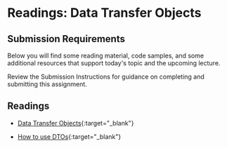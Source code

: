 # Readings: Data Transfer Objects

## Submission Requirements

Below you will find some reading material, code samples, and some additional resources that support today's topic and the upcoming lecture.

Review the Submission Instructions for guidance on completing and submitting this assignment.

## Readings

- [Data Transfer Objects](https://docs.microsoft.com/en-us/aspnet/web-api/overview/data/using-web-api-with-entity-framework/part-5){:target="_blank"}

<!-- Mix it up! Create the questions with pointed answers, fill in the blank, or opinion/open ended -->

- [How to use DTOs](https://www.infoworld.com/article/3562271/how-to-use-data-transfer-objects-in-aspnet-core-31.html){:target="_blank"}

<!-- Mix it up! Create the questions with pointed answers, fill in the blank, or opinion/open ended -->

<!-- NOTE: "additional resources" may not be relevant for every class. Omit this section or any of the sections below if you don't have anything for your students here -->
